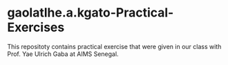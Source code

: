 # gaolatlhe.a.kgato-Practical-Exercises
This repositoty contains practical exercise that were given in our class with Prof. Yae Ulrich Gaba at AIMS Senegal.

